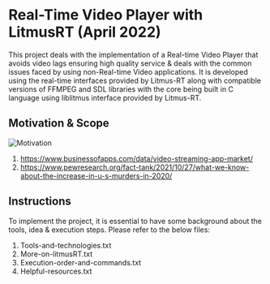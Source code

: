 # Real-Time Video Player with LitmusRT (April 2022)
This project deals with the implementation of a Real-time Video Player that avoids video lags ensuring high quality service & deals with the common issues faced by using non-Real-time Video applications. It is developed using the real-time interfaces provided by Litmus-RT along with compatible versions of FFMPEG and SDL libraries with the core being built in C language using liblitmus interface provided by Litmus-RT.

## Motivation & Scope
![Motivation](https://user-images.githubusercontent.com/28973352/164765952-be667021-77cc-427d-b7ab-dfe611c85852.JPG)
1. https://www.businessofapps.com/data/video-streaming-app-market/
2. https://www.pewresearch.org/fact-tank/2021/10/27/what-we-know-about-the-increase-in-u-s-murders-in-2020/

## Instructions
To implement the project, it is essential to have some background about the tools, idea & execution steps. Please refer to the below files:
1. Tools-and-technologies.txt
2. More-on-litmusRT.txt
3. Execution-order-and-commands.txt
4. Helpful-resources.txt
